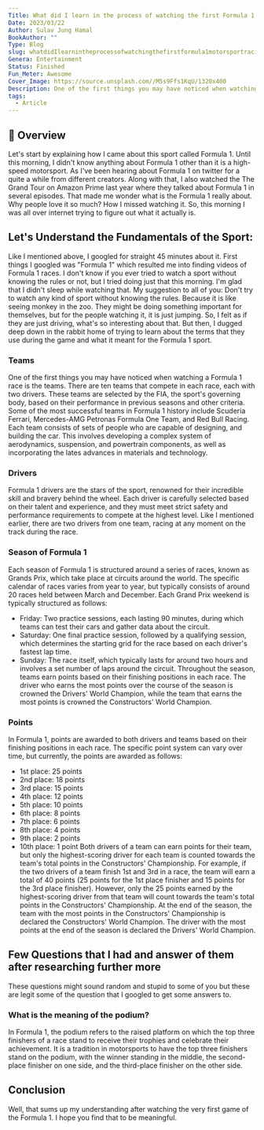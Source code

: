 ```yaml
---
Title: What did I learn in the process of watching the first Formula 1 motorsport racing event today?
Date: 2023/03/22
Author: Sulav Jung Hamal
BookAuthor: ""
Type: Blog
slug: whatdidIlearnintheprocessofwatchingthefirstformula1motorsportracingeventtoday
Genera: Entertainment
Status: Finished
Fun_Meter: Awesome
Cover_Image: https://source.unsplash.com//M5s9Ffs1KqU/1320x400
Description: One of the first things you may have noticed when watching a Formula 1 race is the teams. There are ten teams that compete in each race, each with two drivers. These teams are selected by the FIA, the sport's governing body, based on their performance in previous seasons and other criteria. Some of the most successful teams in Formula 1 history include Scuderia Ferrari, Mercedes-AMG Petronas Formula One Team, and Red Bull Racing.
tags:
  - Article
---
```


## 📁 Overview
Let's start by explaining how I came about this sport called Formula 1. Until this morning, I didn't know anything about Formula 1 other than it is a high-speed motorsport. As I've been hearing about Formula 1 on twitter for a quite a while from different creators. Along with that, I also watched the The Grand Tour on Amazon Prime last year where they talked about Formula 1 in several episodes. That made me wonder what is the Formula 1 really about. Why people love it so much? How I missed watching it. So, this morning I was all over internet trying to figure out what it actually is.

## Let's Understand the Fundamentals of the Sport:
Like I mentioned above, I googled for straight 45 minutes about it. First things I googled was "Formula 1" which resulted me into finding videos of Formula 1 races. I don't know if you ever tried to watch a sport without knowing the rules or not, but I tried doing just that this morning. I'm glad that I didn't sleep while watching that. My suggestion to all of you: Don't try to watch any kind of sport without knowing the rules. Because it is like seeing monkey in the zoo. They might be doing something important for themselves, but for the people watching it, it is just jumping. So, I felt as if they are just driving, what's so interesting about that. But then, I dugged deep down in the rabbit home of trying to learn about the terms that they use during the game and what it meant for the Formula 1 sport. 

### Teams
One of the first things you may have noticed when watching a Formula 1 race is the teams. There are ten teams that compete in each race, each with two drivers. These teams are selected by the FIA, the sport's governing body, based on their performance in previous seasons and other criteria. Some of the most successful teams in Formula 1 history include Scuderia Ferrari, Mercedes-AMG Petronas Formula One Team, and Red Bull Racing. 
Each team consists of sets of people who are capable of designing, and building the car. This involves developing a complex system of aerodynamics, suspension, and powertrain components, as well as incorporating the lates advances in materials and technology. 

### Drivers
Formula 1 drivers are the stars of the sport, renowned for their incredible skill and bravery behind the wheel. Each driver is carefully selected based on their talent and experience, and they must meet strict safety and performance requirements to compete at the highest level. Like I mentioned earlier, there are two drivers from one team, racing at any moment on the track during the race.

### Season of Formula 1
Each season of Formula 1 is structured around a series of races, known as Grands Prix, which take place at circuits around the world. The specific calendar of races varies from year to year, but typically consists of around 20 races held between March and December.
Each Grand Prix weekend is typically structured as follows:
-   Friday: Two practice sessions, each lasting 90 minutes, during which teams can test their cars and gather data about the circuit.
-   Saturday: One final practice session, followed by a qualifying session, which determines the starting grid for the race based on each driver's fastest lap time.
-   Sunday: The race itself, which typically lasts for around two hours and involves a set number of laps around the circuit.
Throughout the season, teams earn points based on their finishing positions in each race. The driver who earns the most points over the course of the season is crowned the Drivers' World Champion, while the team that earns the most points is crowned the Constructors' World Champion.

### Points
In Formula 1, points are awarded to both drivers and teams based on their finishing positions in each race. The specific point system can vary over time, but currently, the points are awarded as follows:
-   1st place: 25 points
-   2nd place: 18 points
-   3rd place: 15 points
-   4th place: 12 points
-   5th place: 10 points
-   6th place: 8 points
-   7th place: 6 points
-   8th place: 4 points
-   9th place: 2 points
-   10th place: 1 point
Both drivers of a team can earn points for their team, but only the highest-scoring driver for each team is counted towards the team's total points in the Constructors' Championship.
For example, if the two drivers of a team finish 1st and 3rd in a race, the team will earn a total of 40 points (25 points for the 1st place finisher and 15 points for the 3rd place finisher). However, only the 25 points earned by the highest-scoring driver from that team will count towards the team's total points in the Constructors' Championship.
At the end of the season, the team with the most points in the Constructors' Championship is declared the Constructors' World Champion. The driver with the most points at the end of the season is declared the Drivers' World Champion.

## Few Questions that I had and answer of them after researching further more
These questions might sound random and stupid to some of you but these are legit some of the question that I googled to get some answers to. 

### What is the meaning of the podium?
In Formula 1, the podium refers to the raised platform on which the top three finishers of a race stand to receive their trophies and celebrate their achievement. It is a tradition in motorsports to have the top three finishers stand on the podium, with the winner standing in the middle, the second-place finisher on one side, and the third-place finisher on the other side.

## Conclusion 
Well, that sums up my understanding after watching the very first game of the Formula 1. I hope you find that to be meaningful. 
